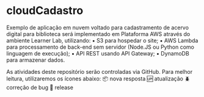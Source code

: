 # cloudCadastro
Exemplo de aplicação em nuvem voltado para cadastramento de acervo digital para biblioteca será implementado em Plataforma AWS através do ambiente Learner Lab, utilizando:
▪ S3 para hospedar o site;
▪ AWS Lambda para processamento de back-end sem servidor (Node.JS ou Python como
linguagem de execução);
▪ API REST usando API Gateway;
▪ DynamoDB para armazenar dados.

As atividades deste repositório serão controladas via GitHub. Para melhor leitura, utilizaremos os ícones abaixo: 
📦 nova resposta 🆙 atualização 🪲 correção de bug 🏁 release

